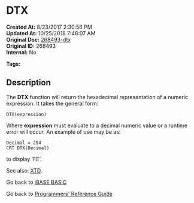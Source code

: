 # DTX

**Created At:** 8/23/2017 2:30:56 PM  
**Updated At:** 10/25/2018 7:48:07 AM  
**Original Doc:** [268493-dtx](https://docs.jbase.com/36868-jbase-basic/268493-dtx)  
**Original ID:** 268493  
**Internal:** No  

**Tags:**
<badge text='hexadecimal representation' vertical='middle' />

## Description

The **DTX** function will return the hexadecimal representation of a numeric expression. It takes the general form:

```
DTX(expression)
```

Where **expression** must evaluate to a decimal numeric value or a runtime error will occur. An example of use may be as:

```
Decimal = 254
CRT DTX(Decimal)
```

to display ‘FE’.

See also: [XTD](./../xtd).

Go back to [jBASE BASIC](./../README.md)

Go back to [Programmers' Reference Guide](./../../reference-guides/jbc/README.md)

  
<PageFooter />
